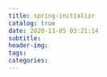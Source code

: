 ```yaml
---
title: spring-initializr
catalog: true
date: 2020-11-05 03:21:14
subtitle:
header-img:
tags:
categories:
---
```

